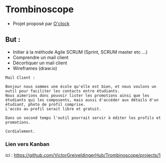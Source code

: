 # Trombinoscope

* Projet proposé par 
[O'clock](https://oclock.io/?gclid=Cj0KCQjwse-DBhC7ARIsAI8YcWIeCHD2NahK-DhbZupFB1Y4nElaO86kQtNt-NyoB2gZE4cnTD0gHvsaAuopEALw_wcB "Page d'accueil de O'Clock")

## But :
* Initier à la méthode Agile SCRUM (Sprint, SCRUM master etc ...)
* Comprendre un mail client
* Décortiquer un mail client
* Wireframes (draw.io)

```
Mail Client : 

Bonjour nous sommes une école qu'elle est bien, et nous voulons un outil pour faciliter les contacts entre étudiants.
Nous aimerions donc pouvoir lister les promotions ainsi que les étudiants qui les composents, mais aussi d'accéder aux détails d'un étudiant, photo de profil comprise.
L'accès au profil serait libre et gratuit.

Dans un second temps l'outil pourrait servir à éditer les profils et promotions.

Cordialement.
```

### Lien vers Kanban

ici : https://github.com/VictorGreiveldingerHub/Trombinoscope/projects/1